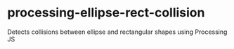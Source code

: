 # processing-ellipse-rect-collision
Detects collisions between ellipse and rectangular shapes using Processing JS
